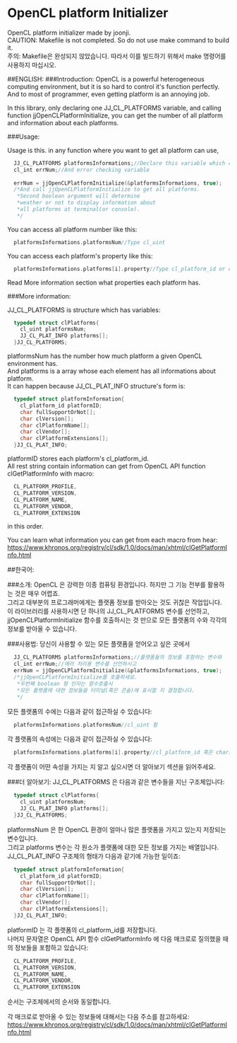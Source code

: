 # OpenCL platform Initializer
OpenCL platform initializer made by joonji.<br />
CAUTION: Makefile is not completed. So do not use make command to build it.<br />
주의: Makefile은 완성되지 않았습니다. 따라서 이를 빌드하기 위해서 make 명령어를 사용하지 마십시오.<br />

##ENGLISH:
###Introduction:
  OpenCL is a powerful heterogeneous computing environment, but it is so hard to control it's function perfectly.
  And to most of programmer, even getting platform is an annoying job.
  
  In this library, only declaring one JJ_CL_PLATFORMS variable, and calling function jjOpenCLPlatformInitialize,
  you can get the number of all platform and information about each platforms.

###Usage:
  
  Usage is this. in any function where you want to get all platform can use,
  
```c++
  JJ_CL_PLATFORMS platformsInformations;//Declare this variable which contains platforms' information
  cl_int errNum;//And error checking variable
  
  errNum = jjOpenCLPlatformInitialize(&platformsInformations, true);
  /*And call jjOpenCLPlatformInitialize to get all platforms.
   *Second boolean argument will determine
   *weather or not to display information about
   *all platforms at terminal(or console).
   */
```
  
  You can access all platform number like this:
```c++
  platformsInformations.platformsNum//Type cl_uint
```
  You can access each platform's property like this:
```c++
  platformsInformations.platforms[i].property//Type cl_platform_id or char[]
```  
  Read More information section what properties each platform has.
  
###More information:
  
  JJ_CL_PLATFORMS is structure which has variables:
```c++
  typedef struct clPlatforms{
  	cl_uint platformsNum;
  	JJ_CL_PLAT_INFO platforms[];
  }JJ_CL_PLATFORMS;
```
  platformsNum has the number how much platform a given OpenCL environment has.<br />
  And platforms is a array whose each element has all informations about platform.<br />
  It can happen because JJ_CL_PLAT_INFO structure's form is:
```c++
  typedef struct platformInformation{
  	cl_platform_id platformID;
  	char fullSupportOrNot[];
  	char clVersion[];
  	char clPlatformName[];
  	char clVendor[];
  	char clPlatformExtensions[];
  }JJ_CL_PLAT_INFO;
```
  platformID stores each platform's cl_platform_id.<br />
  All rest string contain information can get from OpenCL API function clGetPlatformInfo with macro:
```c++
  CL_PLATFORM_PROFILE,
  CL_PLATFORM_VERSION,
  CL_PLATFORM_NAME,
  CL_PLATFORM_VENDOR,
  CL_PLATFORM_EXTENSION
```
  in this order.
  
  You can learn what information you can get from each macro from hear: https://www.khronos.org/registry/cl/sdk/1.0/docs/man/xhtml/clGetPlatformInfo.html
  


##한국어:

###소개:
  OpenCL 은 강력한 이종 컴퓨팅 환경입니다. 하지만 그 기능 전부를 활용하는 것은 매우 어렵죠.<br />
  그리고 대부분의 프로그래머에게는 플랫폼 정보를 받아오는 것도 귀찮은 작업입니다.<br />
  이 라이브러리를 사용하시면 단 하나의 JJ_CL_PLATFORMS 변수를 선언하고, jjOpenCLPlatformInitialize 함수를 호출하시는 것 만으로 모든 플랫폼의 수와 각각의 정보를 받아올 수 있습니다.
  
###사용법:
  당신이 사용할 수 있는 모든 플랫폼을 얻어오고 싶은 곳에서
```c++
  JJ_CL_PLATFORMS platformsInformations;//플랫폼들의 정보를 포함하는 변수와
  cl_int errNum;//에러 처리용 변수를 선언하시고
  errNum = jjOpenCLPlatformInitialize(&platformsInformations, true);
  /*jjOpenCLPlatformInitialize를 호출하세요.
   *두번째 boolean 형 인자는 함수호출시
   *모든 플랫폼에 대한 정보들을 터미널(혹은 콘솔)에 표시할 지 결정합니다.
   */
```
  모든 플랫폼의 수에는 다음과 같이 접근하실 수 있습니다:
```c++
  platformsInformations.platformsNum//cl_uint 형
```
  각 플랫폼의 속성에는 다음과 같이 접근하실 수 있습니다:
```c++
  platformsInformations.platforms[i].property//cl_platform_id 혹은 char[] 형
```
각 플랫폼이 어떤 속성을 가지는 지 알고 싶으시면 더 알아보기 섹션을 읽어주세요.

###더 알아보기:
  JJ_CL_PLATFORMS 은 다음과 같은 변수들을 지닌 구조체입니다:
```c++
  typedef struct clPlatforms{
  	cl_uint platformsNum;
  	JJ_CL_PLAT_INFO platforms[];
  }JJ_CL_PLATFORMS;
```
  platformsNum 은 한 OpenCL 환경이 얼마나 많은 플랫폼을 가지고 있는지 저장되는 변수입니다.<br />
  그리고 platforms 변수는 각 원소가 플랫폼에 대한 모든 정보를 가지는 배열입니다.<br />
  JJ_CL_PLAT_INFO 구조체의 형태가 다음과 같기에 가능한 일이죠:<br />
```c++
  typedef struct platformInformation{
  	cl_platform_id platformID;
  	char fullSupportOrNot[];
  	char clVersion[];
  	char clPlatformName[];
  	char clVendor[];
  	char clPlatformExtensions[];
  }JJ_CL_PLAT_INFO;
```
  platformID 는 각 플랫폼의 cl_platform_id를 저장합니다.<br />
  나머지 문자열은 OpenCL API 함수 clGetPlatformInfo 에 다음 매크로로 질의했을 때의 정보들을 포함하고 있습니다:
```c++
  CL_PLATFORM_PROFILE,
  CL_PLATFORM_VERSION,
  CL_PLATFORM_NAME,
  CL_PLATFORM_VENDOR,
  CL_PLATFORM_EXTENSION
```
  순서는 구조체에서의 순서와 동일합니다.
  
  각 매크로로 받아올 수 있는 정보들에 대해서는 다음 주소를 참고하세요: https://www.khronos.org/registry/cl/sdk/1.0/docs/man/xhtml/clGetPlatformInfo.html
